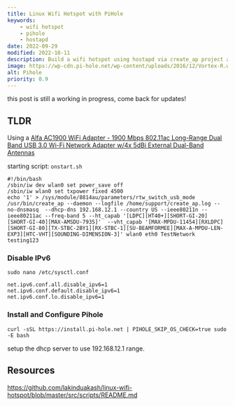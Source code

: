 ```yaml
---
title: Linux Wifi Hotspot with PiHole
keywords: 
    - wifi hotspot
    - pihole
    - hostapd
date: 2022-09-29
modified: 2022-10-11
description: Build a wifi hotspot using hostapd via create_ap project and pihole.
image: https://wp-cdn.pi-hole.net/wp-content/uploads/2016/12/Vortex-R.webp
alt: Pihole
priority: 0.9
---
```


this post is still a working in progress, come back for updates!

## TLDR

Using a 
[Alfa AC1900 WiFi Adapter - 1900 Mbps 802.11ac Long-Range Dual Band USB 3.0 Wi-Fi Network Adapter w/4x 5dBi External Dual-Band Antennas](https://www.amazon.com/dp/B01MZD7Z76?amp=&crid=2HY6YU1HZ234Z&amp=&sprefix=alfa+usb&linkCode=ll1&tag=dctm-20&linkId=e01a9f4013d15a4836acba0234c34c76&language=en_US&ref_=as_li_ss_tl)


starting script: `onstart.sh`

```
#!/bin/bash
/sbin/iw dev wlan0 set power_save off
/sbin/iw wlan0 set txpower fixed 4500
echo '1' > /sys/module/8814au/parameters/rtw_switch_usb_mode
/usr/bin/create_ap --daemon --logfile /home/support/create_ap.log --no-dnsmasq  --dhcp-dns 192.168.12.1 --country US --ieee80211n --ieee80211ac --freq-band 5 --ht_capab '[LDPC][HT40+][SHORT-GI-20][SHORT-GI-40][MAX-AMSDU-7935]'  --vht_capab '[MAX-MPDU-11454][RXLDPC][SHORT-GI-80][TX-STBC-2BY1][RX-STBC-1][SU-BEAMFORMEE][MAX-A-MPDU-LEN-EXP3][HTC-VHT][SOUNDING-DIMENSION-3]' wlan0 eth0 TestNetwork testing123
```

### Disable IPv6

`sudo nano /etc/sysctl.conf`

```
net.ipv6.conf.all.disable_ipv6=1
net.ipv6.conf.default.disable_ipv6=1
net.ipv6.conf.lo.disable_ipv6=1
```

### Install and Configure Pihole

`curl -sSL https://install.pi-hole.net | PIHOLE_SKIP_OS_CHECK=true sudo -E bash`

setup the dhcp server to use 192.168.12.1 range.


## Resources

<https://github.com/lakinduakash/linux-wifi-hotspot/blob/master/src/scripts/README.md>
